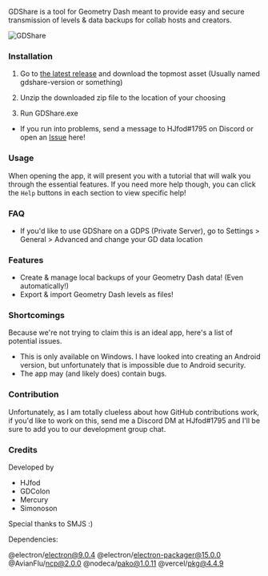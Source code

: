 GDShare is a tool for Geometry Dash meant to provide easy and secure transmission of levels & data backups for collab hosts and creators.

![GDShare](https://cdn.discordapp.com/attachments/710138816073302046/739587249351426098/small.png)

### Installation

1. Go to [the latest release](https:/github.com/HJfod/gdshare/releases/latest) and download the topmost asset (Usually named gdshare-version or something)

2. Unzip the downloaded zip file to the location of your choosing

3. Run GDShare.exe

 * If you run into problems, send a message to HJfod#1795 on Discord or open an [Issue](https://github.com/HJfod/gdshare/issues) here!

### Usage

When opening the app, it will present you with a tutorial that will walk you through the essential features. If you need more help though, you can click the `Help` buttons in each section to view specific help!

### FAQ

 * If you'd like to use GDShare on a GDPS (Private Server), go to Settings > General > Advanced and change your GD data location

### Features

* Create & manage local backups of your Geometry Dash data! (Even automatically!)
 * Export & import Geometry Dash levels as files!

### Shortcomings

Because we're not trying to claim this is an ideal app, here's a list of potential issues.

 * This is only available on Windows. I have looked into creating an Android version, but unfortunately that is impossible due to Android security.
 * The app may (and likely does) contain bugs.

### Contribution

Unfortunately, as I am totally clueless about how GitHub contributions work, if you'd like to work on this, send me a Discord DM at HJfod#1795 and I'll be sure to add you to our development group chat.

### Credits

Developed by
 * HJfod
 * GDColon
 * Mercury
 * Simonoson

Special thanks to SMJS :)

Dependencies:

@electron/electron@9.0.4
@electron/electron-packager@15.0.0
@AvianFlu/ncp@2.0.0
@nodeca/pako@1.0.11
@vercel/pkg@4.4.9
